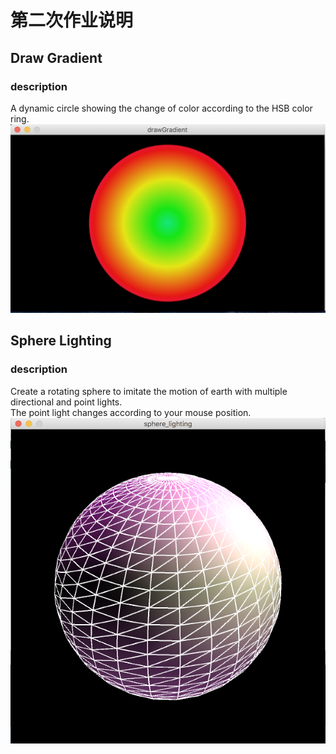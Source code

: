 <!--Homework of Creative Programming-->

# 第二次作业说明
## Draw Gradient
### description
A dynamic circle showing the change of color according to the HSB color ring.   
![illustration](pics/gradient.png)

## Sphere Lighting
### description
Create a rotating sphere to imitate the motion of earth with multiple directional and point lights.  
The point light changes according to your mouse position.  
![illustration](pics/sphere.png)